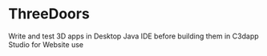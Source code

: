 # ThreeDoors
Write and test 3D apps in Desktop Java IDE before building them in C3dapp Studio for Website use
